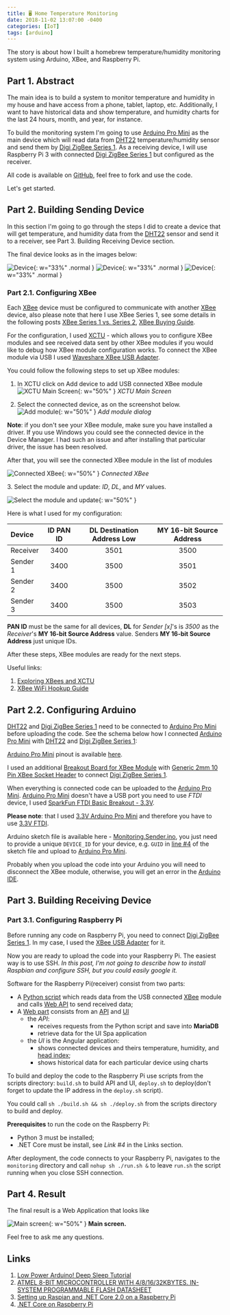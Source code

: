 ```yaml
---
title: 🖥 Home Temperature Monitoring
date: 2018-11-02 13:07:00 -0400
categories: [IoT]
tags: [arduino]
---
```


The story is about how I built a homebrew temperature/humidity monitoring system using Arduino, XBee, and Raspberry Pi.

## Part 1. Abstract

The main idea is to build a system to monitor temperature and humidity in my house and have access from a phone, tablet, laptop, etc. Additionally, I want to have historical data and show temperature, and humidity charts for the last 24 hours, month, and year, for instance.

To build the monitoring system I'm going to use [Arduino Pro Mini](https://amzn.to/2SriJVC) as the main device which will read data from [DHT22](https://amzn.to/2Jnt5lg) temperature/humidity sensor and send them by [Digi ZigBee Series 1](https://amzn.to/2Jnuet4). As a receiving device, I will use Raspberry Pi 3 with connected [Digi ZigBee Series 1](https://amzn.to/2Jnuet4) but configured as the receiver.

All code is available on [GitHub](https://github.com/fisenkodv/home-temperature-monitoring), feel free to fork and use the code.

Let's get started.

## Part 2. Building Sending Device

In this section I'm going to go through the steps I did to create a device that will get temperature, and humidity data from the [DHT22](https://amzn.to/2Jnt5lg) sensor and send it to a receiver, see Part 3. Building Receiving Device section.

The final device looks as in the images below:

![Device](/assets/img/blog/home-temperature-monitoring/IMG_2652.JPG){: w="33%" .normal }
![Device](/assets/img/blog/home-temperature-monitoring/IMG_2649.JPG){: w="33%" .normal }
![Device](/assets/img/blog/home-temperature-monitoring/IMG_2651.JPG){: w="33%" .normal }

### Part 2.1. Configuring XBee

Each [XBee](https://amzn.to/2Jnuet4) device must be configured to communicate with another [XBee](https://amzn.to/2Jnuet4) device, also please note that here I use XBee Series 1, see some details in the following posts [XBee Series 1 vs. Series 2](http://icircuit.net/xbee-series-1-vs-series-2/289), [XBee Buying Guide](https://www.sparkfun.com/pages/xbee_guide).

For the configuration, I used [XCTU](https://www.digi.com/products/xbee-rf-solutions/xctu-software/xctu) - which allows you to configure XBee modules and see received data sent by other XBee modules if you would like to debug how XBee module configuration works. To connect the XBee module via USB I used [Waveshare XBee USB Adapter](https://amzn.to/2PZZ9OF).

You could follow the following steps to set up XBee modules:

1. In XCTU click on Add device to add USB connected XBee module
   ![XCTU Main Screen](/assets/img/blog/home-temperature-monitoring/Capture.PNG){: w="50%" }
   _XCTU Main Screen_

2. Select the connected device, as on the screenshot below.
   ![Add module](/assets/img/blog/home-temperature-monitoring/Capture1.PNG){: w="50%" }
   _Add module dialog_

**Note**: if you don't see your XBee module, make sure you have installed a driver.
If you use Windows you could see the connected device in the Device Manager. I
had such an issue and after installing that particular driver, the issue has
been resolved.

After that, you will see the connected XBee module in the list of modules

![Connected XBee](/assets/img/blog/home-temperature-monitoring/Capture2.PNG){: w="50%" }
_Connected XBee_

3. Select the module and update: _ID_, _DL_, and _MY_ values.

![Select the module and update](/assets/img/blog/home-temperature-monitoring/Capture3-1.PNG){: w="50%" }

Here is what I used for my configuration:

| Device   | **ID** PAN ID | **DL** Destination Address Low | **MY** 16-bit Source Address |
| :------- | :-----------: | :----------------------------: | :--------------------------: |
| Receiver |     3400      |              3501              |             3500             |
| Sender 1 |     3400      |              3500              |             3501             |
| Sender 2 |     3400      |              3500              |             3502             |
| Sender 3 |     3400      |              3500              |             3503             |

**PAN ID** must be the same for all devices, **DL** for _Sender [x]_'s is _3500_ as the
_Receiver_'s **MY 16-bit Source Address** value. Senders **MY 16-bit Source Address** just
unique IDs.

After these steps, XBee modules are ready for the next steps.

Useful links:

1. [Exploring XBees and XCTU](https://learn.sparkfun.com/tutorials/exploring-xbees-and-xctu/all)
2. [XBee WiFi Hookup Guide](https://learn.sparkfun.com/tutorials/xbee-wifi-hookup-guide/all)

## Part 2.2. Configuring Arduino

[DHT22](https://amzn.to/2Jnt5lg) and [Digi ZigBee Series 1](https://amzn.to/2Jnuet4) need to be connected to [Arduino Pro Mini](https://amzn.to/2SriJVC) before uploading the code. See the schema below how I connected [Arduino Pro Mini](https://amzn.to/2SriJVC) with [DHT22](https://amzn.to/2Jnt5lg) and [Digi ZigBee Series 1](https://amzn.to/2Jnuet4):

[Arduino Pro Mini](https://amzn.to/2SriJVC) pinout is available [here](https://blog.fisenko.page/content/images/2018/10/promini.png).

I used an additional [Breakout Board for XBee Module](https://amzn.to/2ABo9q6) with [Generic 2mm 10 Pin XBee Socket Header](https://amzn.to/2Oe6ZCx) to connect [Digi ZigBee Series 1](https://amzn.to/2Jnuet4).

When everything is connected code can be uploaded to the [Arduino Pro Mini](https://amzn.to/2SriJVC). [Arduino Pro Mini](https://amzn.to/2SriJVC) doesn't have a USB port you need to use _FTDI_ device, I used [SparkFun FTDI Basic Breakout - 3.3V](https://amzn.to/2COER73).

**Please note**: that I used [3.3V Arduino Pro Mini](https://amzn.to/2SriJVC) and therefore you have to use [3.3V FTDI](https://amzn.to/2COER73).

Arduino sketch file is available here - [Monitoring.Sender.ino](http://bit.ly/2PBwwKU), you just need to provide a unique `DEVICE_ID` for your device, e.g. `GUID` in [line #4](https://github.com/fisenkodv/home-temperature-monitoring/blob/c4d7f451cd9978cb36bf8f81eaf79f884c52691a/src/Monitoring.Sender/Monitoring.Sender.ino#L4) of the sketch file and upload to [Arduino Pro Mini](https://amzn.to/2SriJVC).

Probably when you upload the code into your Arduino you will need to disconnect the XBee module, otherwise, you will get an error in the [Arduino IDE](https://www.arduino.cc/en/Main/Software).

## Part 3. Building Receiving Device

### Part 3.1. Configuring Raspberry Pi

Before running any code on Raspberry Pi, you need to connect [Digi ZigBee Series 1](https://amzn.to/2Jnuet4). In my case, I used the [XBee USB Adapter](https://amzn.to/2PZZ9OF) for it.

Now you are ready to upload the code into your Raspberry Pi. The easiest way is to use SSH. _In this post, I'm not going to describe how to install Raspbian and configure SSH, but you could easily google it._

Software for the Raspberry Pi(receiver) consist from two parts:

- A [Python script](https://github.com/fisenkodv/home-temperature-monitoring/tree/master/src/Monitoring.Receiver)
  which reads data from the USB connected [XBee](https://amzn.to/2Jnuet4) module and calls [Web API](https://github.com/fisenkodv/home-temperature-monitoring/tree/master/src/Monitoring.Web) to send received data;
- A [Web part](https://github.com/fisenkodv/home-temperature-monitoring/tree/master/src/Monitoring.Web) consists from an [API](https://github.com/fisenkodv/home-temperature-monitoring/tree/master/src/Monitoring.Web) and [UI](https://github.com/fisenkodv/home-temperature-monitoring/tree/master/src/Monitoring.Client)
  - the _API_:
    - receives requests from the Python script and save into **MariaDB**
    - retrieve data for the UI Spa application
  - the _UI_ is the Angular application:
    - shows connected devices and theirs temperature, humidity, and [head index](https://en.wikipedia.org/wiki/Heat_index);
    - shows historical data for each particular device using charts

To build and deploy the code to the Raspberry Pi use scripts from the scripts directory: `build.sh` to build API and UI, `deploy.sh` to deploy(don't forget to update the IP address in the `deploy.sh` script).

You could call `sh ./build.sh && sh ./deploy.sh` from the scripts directory to build and deploy.

**Prerequisites** to run the code on the Raspberry Pi:

- Python 3 must be installed;
- .NET Core must be install, see _Link #4_ in the Links section.

After deployment, the code connects to your Raspberry Pi, navigates to the `monitoring` directory and call `nohup sh ./run.sh &` to leave `run.sh` the script running when you close SSH connection.

## Part 4. Result

The final result is a Web Application that looks like

![Main screen](/assets/img/blog/home-temperature-monitoring/main_screen.png){: w="50%" }
**Main screen.**

Feel free to ask me any questions.

## Links

1. [Low Power Arduino! Deep Sleep Tutorial](http://bit.ly/2EGqZy6)
2. [ATMEL 8-BIT MICROCONTROLLER WITH 4/8/16/32KBYTES. IN-SYSTEM PROGRAMMABLE FLASH DATASHEET](http://ww1.microchip.com/downloads/en/DeviceDoc/Atmel-8271-8-bit-AVR-Microcontroller-ATmega48A-48PA-88A-88PA-168A-168PA-328-328P_datasheet_Complete.pdf)
3. [Setting up Raspian and .NET Core 2.0 on a Raspberry Pi](https://blogs.msdn.microsoft.com/david/2017/07/20/setting_up_raspian_and_dotnet_core_2_0_on_a_raspberry_pi/)
4. [.NET Core on Raspberry Pi](https://github.com/dotnet/core/blob/master/samples/RaspberryPiInstructions.md)
